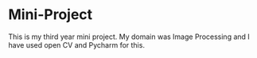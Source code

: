 # Mini-Project
This is my third year mini project. My domain was Image Processing and I have used open CV and Pycharm for this. 
